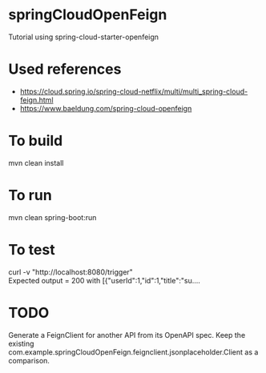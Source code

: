 # springCloudOpenFeign
Tutorial using spring-cloud-starter-openfeign

# Used references
- https://cloud.spring.io/spring-cloud-netflix/multi/multi_spring-cloud-feign.html
- https://www.baeldung.com/spring-cloud-openfeign  

# To build
mvn clean install

# To run
mvn clean spring-boot:run

# To test
curl -v "http://localhost:8080/trigger"  
Expected output = 200 with [{"userId":1,"id":1,"title":"su....

# TODO
Generate a FeignClient for another API from its OpenAPI spec. Keep the existing com.example.springCloudOpenFeign.feignclient.jsonplaceholder.Client as a comparison.
